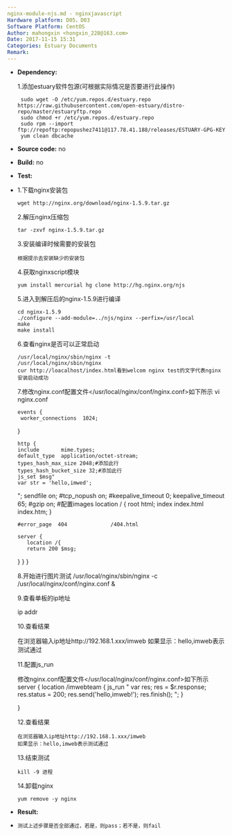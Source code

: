 ```yaml
---
nginx-module-njs.md - nginxjavascript
Hardware platform: D05，D03
Software Platform: CentOS
Author: mahongxin <hongxin_228@163.com>
Date: 2017-11-15 15:31
Categories: Estuary Documents
Remark:
---
```

- **Dependency:**

    1.添加estuary软件包源(可根据实际情况是否要进行此操作)

       sudo wget -O /etc/yum.repos.d/estuary.repo https://raw.githubusercontent.com/open-estuary/distro-repo/master/estuaryftp.repo
       sudo chmod +r /etc/yum.repos.d/estuary.repo
       sudo rpm --import ftp://repoftp:repopushez7411@117.78.41.188/releases/ESTUARY-GPG-KEY
       yum clean dbcache

- **Source code:**
    no

- **Build:**
    no

- **Test:**
-
    1.下载nginx安装包

      wget http://nginx.org/download/nginx-1.5.9.tar.gz


    2.解压nginx压缩包

      tar -zxvf nginx-1.5.9.tar.gz

    3.安装编译时候需要的安装包

      根据提示去安装缺少的安装包

    4.获取nginxscript模块

      yum install mercurial hg clone http://hg.nginx.org/njs

    5.进入到解压后的nginx-1.5.9进行编译

      cd nginx-1.5.9
      ./configure --add-module=../njs/nginx --perfix=/usr/local
      make
      make install

    6.查看nginx是否可以正常启动

      /usr/local/nginx/sbin/nginx -t
      /usr/local/nginx/sbin/nginx
      cur http://loacalhost/index.html看到welcom nginx test的文字代表nginx安装启动成功

    7.修改nginx.conf配置文件</usr/local/nginx/conf/nginx.conf>如下所示
      vi nginx.conf

      events {
       worker_connections  1024;
     }


      http {
      include       mime.types;
      default_type  application/octet-stream;
      types_hash_max_size 2048;#添加此行
      types_hash_bucket_size 32;#添加此行
      js_set $msg"
      var str = 'hello,imwed';
     ";
      sendfile        on;
      #tcp_nopush     on;
      #keepalive_timeout  0;
      keepalive_timeout  65;
      #gzip  on;
      #配置images
      location / {
         root   html;
         index  index.html index.htm;
        }

      #error_page  404              /404.html

      server {
         location /{
         return 200 $msg;
     }
     }
      }

    8.开始进行图片测试
      /usr/local/nginx/sbin/nginx -c /usr/local/nginx/conf/nginx.conf &

    9.查看单板的ip地址

     ip addr

    10.查看结果

     在浏览器输入ip地址http://192.168.1.xxx/imweb
     如果显示：hello,imweb表示测试通过

    11.配置js_run

     修改nginx.conf配置文件</usr/local/nginx/conf/nginx.conf>如下所示
     server {
     location /imwebteam {
     js_run "
     var res;
     res = $r.response;
     res.status = 200;
     res.send('hello,imweb!');
     res.finish();
     ";
    }

    }

    12.查看结果

      在浏览器输入ip地址http://192.168.1.xxx/imweb
      如果显示：hello,imweb表示测试通过

    13.结束测试

      kill -9 进程

    14.卸载nginx

      yum remove -y nginx



- **Result:**
-
      测试上述步骤是否全部通过，若是，则pass；若不是，则fail
